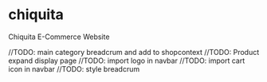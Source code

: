 # chiquita
Chiquita E-Commerce Website

//TODO: main category breadcrum and add to shopcontext 
//TODO: Product expand display page
//TODO: import logo in navbar
//TODO: import cart icon in navbar
//TODO: style breadcrum
